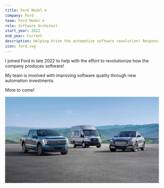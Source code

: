 ```yaml
---
title: Ford Model e
company: Ford
team: Ford Model e
role: Software Architect
start_year: 2022
end_year: Current
description: Helping drive the automotive software revolution! Responsible for improving software quality through automation.
icon: ford.svg
---
```


I joined Ford in late 2022 to help with the effort to revolutionize how the company
produces software!

My team is involved with improving software quality through new automation investments.

More to come!

![Ford F-150 Lightning, E-Transit, Mustang Mach-E](/assets/images/work/2022-ford-electric-vehicles.jpg)